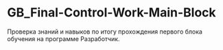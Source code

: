 # GB_Final-Control-Work-Main-Block
Проверка знаний и навыков по итогу прохождения первого блока обучения на программе Разработчик.
